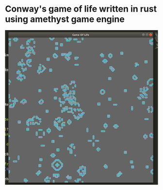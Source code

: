 # Conway's game of life written in rust using amethyst game engine

![alt text](./misc/showcase.png "Screenshot of the game")
